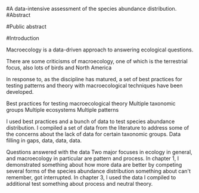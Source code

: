 #A data-intensive assessment of the species abundance distribution.
#Abstract
<!-- 350 words or less, no subheading, citations, drawings, diagrams, tables, or abbreviations.  Include total number of pages in the paper (including preliminary pages and appendices) in parentheses at the end, do not use boldface on the abstract title, see sample in Appendix A of grad school Pub Guide.-->

#Public abstract
<!-- One page, written in the style of an executive summary, whatever that means.  Explains in common language the research objective and societal benefits, see Appendix A -->

#Introduction
<!--Overarching introduction that ties all three chapters together -->
Macroecology is a data-driven approach to answering ecological questions.  

There are some criticisms of macroecology, one of which is the terrestrial focus, also lots of birds and North America
<!-- cite some of the recent critiques and directional papers -->

In response to, as the discipline has matured, a set of best practices for testing patterns and theory with macroecological techniques have been developed.

Best practices for testing macroecological theory <!--citations-->
Multiple taxonomic groups
Multiple ecosystems
Multiple patterns

I used best practices and a bunch of data to test species abundance distribution.
I compiled a set of data from the literature to address some of the concerns about the lack of data for certain taxonomic groups.
Data filling in gaps, data, data, data.


Questions answered with the data 
Two major focuses in ecology in general, and macroecology in particular are pattern and process.  In chapter 1, I demonstrated something about how more data are better by competing several forms of the species abundance distribution something about can't remember, got interrupted.  In chapter 3, I used the data I compiled to additional test something about process and neutral theory.

